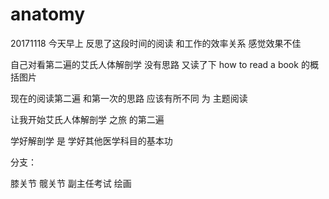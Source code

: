 # anatomy
20171118 今天早上 反思了这段时间的阅读 和工作的效率关系  感觉效果不佳 


自己对看第二遍的艾氏人体解剖学  没有思路 
又读了下 how to read a book 的概括图片

现在的阅读第二遍 和第一次的思路  应该有所不同  为 主题阅读

让我开始艾氏人体解剖学 之旅  的第二遍 


学好解剖学 是 学好其他医学科目的基本功

分支：

膝关节 
髋关节
副主任考试
绘画




